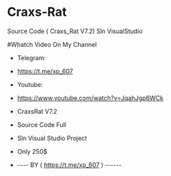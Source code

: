 # Craxs-Rat
Source Code ( Craxs_Rat V7.2) Sln VisualStudio

#Whatch Video On My Channel

- Telegram:
- https://t.me/xp_607

- Youtube:
- https://www.youtube.com/watch?v=JqahJgp6WCk


- CraxsRat V7.2

- Source Code Full

- Sln Visual Studio Project

- Only 250$

- ---- BY ( https://t.me/xp_607 ) ------




